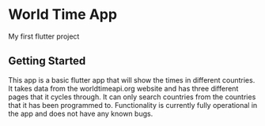 # World Time App

My first flutter project

## Getting Started

This app is a basic flutter app that will show the times in different countries. It takes data from the worldtimeapi.org website and has three different pages that it cycles through. It can only search countries from the countries that it has been programmed to. Functionality is currently fully operational in the app and does not have any known bugs. 
